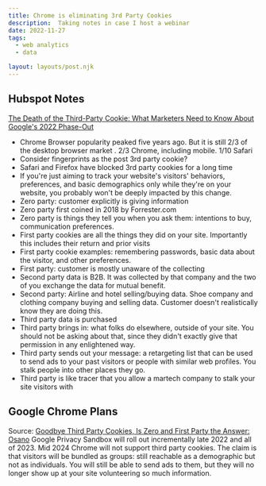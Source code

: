 ```yaml
---
title: Chrome is eliminating 3rd Party Cookies
description:  Taking notes in case I host a webinar
date: 2022-11-27
tags:
  - web analytics
  - data

layout: layouts/post.njk
---
```


## Hubspot Notes
[The Death of the Third-Party Cookie: What Marketers Need to Know About Google's 2022 Phase-Out](https://blog.hubspot.com/marketing/third-party-cookie-phase-out)
* Chrome Browser popularity peaked five years ago.  But it is still 2/3 of the desktop browser market .  2/3 Chrome, including mobile. 1/10 Safari
* Consider fingerprints as the post 3rd party cookie?
* Safari and Firefox have blocked 3rd party cookies for a long time
* If you're just aiming to track your website's visitors' behaviors, preferences, and basic demographics only while they're on your website, you probably won't be deeply impacted by this change.
* Zero party: customer explicitly is giving information 
* Zero party first coined in 2018 by Forrester.com
* Zero party is things they tell you when you ask them: intentions to buy, communication preferences.
* First party cookies are all the things they did on your site. Importantly this includes their return and prior visits
* First party cookie examples: remembering passwords, basic data about the visitor, and other preferences.
* First party: customer is mostly unaware of the collecting
* Second party data is B2B. It was collected by that company and the two of you exchange the data for mutual benefit.
* Second party: Airline and hotel selling/buying data. Shoe company and clothing company buying and selling data.  Customer doesn't realistically know they are doing this.
* Third party data is purchased
* Third party brings in: what folks do elsewhere, outside of your site. You should not be asking about that, since they didn't exactly give that permission in any enlightened way.
* Third party sends out your message: a retargeting list that can be used to send ads to your past visitors or people with similar web profiles. You stalk people into other places they go.
* Third party is like tracer that you allow a martech company to stalk your site visitors with

## Google Chrome Plans 
Source: [Goodbye Third Party Cookies, Is Zero and First Party the Answer: Osano](https://example.com)
Google Privacy Sandbox will roll out incrementally late 2022 and all of 2023. Mid 2024 Chrome will not support third party cookies.
The claim is that visitors will be bundled as groups: still reachable as a demographic but not as individuals.
You will still be able to send ads to them, but they will no longer show up at your site volunteering so much information.


